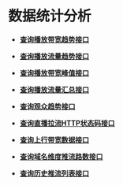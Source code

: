# 数据统计分析<a name="topic_300000000_0"></a>

 

-   **[查询播放带宽趋势接口](查询播放带宽趋势接口.md)**  

-   **[查询播放流量趋势接口](查询播放流量趋势接口.md)**  

-   **[查询播放带宽峰值接口](查询播放带宽峰值接口.md)**  

-   **[查询播放流量汇总接口](查询播放流量汇总接口.md)**  

-   **[查询观众趋势接口](查询观众趋势接口.md)**  

-   **[查询直播拉流HTTP状态码接口](查询直播拉流HTTP状态码接口.md)**  

-   **[查询上行带宽数据接口](查询上行带宽数据接口.md)**  

-   **[查询域名维度推流路数接口](查询域名维度推流路数接口.md)**  

-   **[查询历史推流列表接口](查询历史推流列表接口.md)**  


